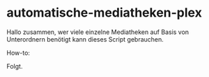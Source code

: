 # automatische-mediatheken-plex

Hallo zusammen,
wer viele einzelne Mediatheken auf Basis von Unterordnern benötigt kann dieses Script gebrauchen.

How-to:

Folgt.
